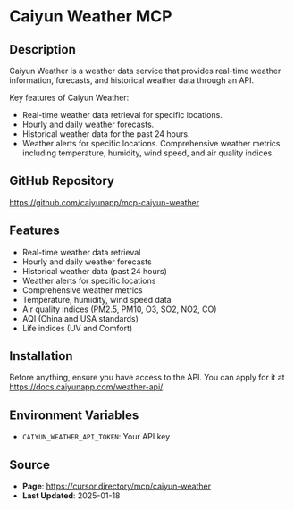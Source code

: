 # Caiyun Weather MCP

## Description
Caiyun Weather is a weather data service that provides real-time weather information, forecasts, and historical weather data through an API.

Key features of Caiyun Weather:
- Real-time weather data retrieval for specific locations.
- Hourly and daily weather forecasts.
- Historical weather data for the past 24 hours.
- Weather alerts for specific locations.
Comprehensive weather metrics including temperature, humidity, wind speed, and air quality indices.

## GitHub Repository
https://github.com/caiyunapp/mcp-caiyun-weather

## Features
- Real-time weather data retrieval
- Hourly and daily weather forecasts
- Historical weather data (past 24 hours)
- Weather alerts for specific locations
- Comprehensive weather metrics
- Temperature, humidity, wind speed data
- Air quality indices (PM2.5, PM10, O3, SO2, NO2, CO)
- AQI (China and USA standards)
- Life indices (UV and Comfort)

## Installation
Before anything, ensure you have access to the API. You can apply for it at https://docs.caiyunapp.com/weather-api/.

## Environment Variables
- `CAIYUN_WEATHER_API_TOKEN`: Your API key

## Source
- **Page**: https://cursor.directory/mcp/caiyun-weather
- **Last Updated**: 2025-01-18
